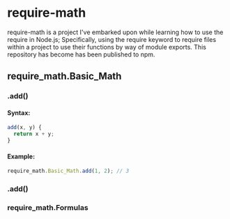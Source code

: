 # require-math
require-math is a project I've embarked upon while learning how to use the require in Node.js; Specifically, using the require keyword to require files within a project to use their functions by way of module exports. This repository has become has been published to npm.
## require_math.Basic_Math
### .add()
#### Syntax:
```javascript
add(x, y) {
  return x + y;
}
```
#### Example:
```javascript
require_math.Basic_Math.add(1, 2); // 3
```
### .add()

### require_math.Formulas
